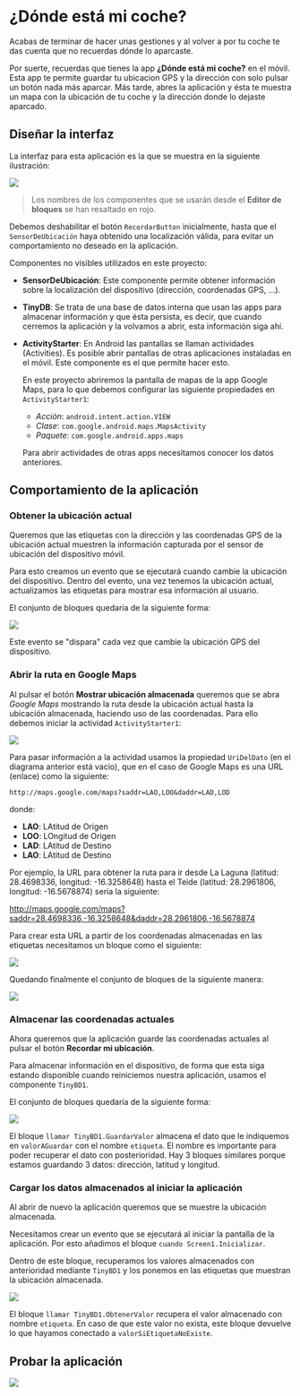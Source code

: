 # ¿Dónde está mi coche?

Acabas de terminar de hacer unas gestiones y al volver a por tu coche te das cuenta que no recuerdas dónde lo aparcaste.

Por suerte, recuerdas que tienes la app **¿Dónde está mi coche?** en el móvil. Esta app te permite guardar tu ubicacion GPS y la dirección con solo pulsar un botón nada más aparcar. Más tarde, abres la aplicación y ésta te muestra un mapa con la ubicación de tu coche y la dirección donde lo dejaste aparcado.

## Diseñar la interfaz

La interfaz para esta aplicación es la que se muestra en la siguiente ilustración:

![](interfaz.png)

> Los nombres de los componentes que se usarán desde el **Editor de bloques** se han resaltado en rojo.

Debemos deshabilitar el botón `RecordarButton` inicialmente, hasta que el `SensorDeUbicación` haya obtenido una localización válida, para evitar un comportamiento no deseado en la aplicación.

Componentes no visibles utilizados en este proyecto:

- **SensorDeUbicación**: Este componente permite obtener información sobre la localización del dispositivo (dirección, coordenadas GPS, ...).

- **TinyDB**: Se trata de una base de datos interna que usan las apps para almacenar información y que ésta persista, es decir, que cuando cerremos la aplicación y la volvamos a abrir, esta información siga ahí.

- **ActivityStarter**: En Android las pantallas se llaman actividades (Activities). Es posible abrir pantallas de otras aplicaciones instaladas en el móvil. Este componente es el que permite hacer esto.

  En este proyecto abriremos la pantalla de mapas de la app Google Maps, para lo que debemos configurar las siguiente propiedades en `ActivityStarter1`:

  - *Acción*: `android.intent.action.VIEW`
  - *Clase*: `com.google.android.maps.MapsActivity`
  - *Paquete*: `com.google.android.apps.maps`

  Para abrir actividades de otras apps necesitamos conocer los datos anteriores.

## Comportamiento de la aplicación

### Obtener la ubicación actual

Queremos que las etiquetas con la dirección y las coordenadas GPS de la ubicación actual muestren la información capturada por el sensor de ubicación del dispositivo móvil.

Para esto creamos un evento que se ejecutará cuando cambie la ubicación del dispositivo. Dentro del evento, una vez tenemos la ubicación actual, actualizamos las etiquetas para mostrar esa información al usuario. 

El conjunto de bloques quedaría de la siguiente forma:

![](cuando-sensordeubicacion1-cambioenubicacion.png)

Este evento se "dispara" cada vez que cambie la ubicación GPS del dispositivo.

### Abrir la ruta en Google Maps

Al pulsar el botón **Mostrar ubicación almacenada** queremos que se abra *Google Maps* mostrando la ruta desde la ubicación actual hasta la ubicación almacenada, haciendo uso de las coordenadas. Para ello debemos iniciar la actividad `ActivityStarter1`:

![](cuando-mostrarbutton-clic.png)

Para pasar información a la actividad usamos la propiedad `UriDelDato` (en el diagrama anterior está vacío), que en el caso de Google Maps es una URL (enlace) como la siguiente:

```
http://maps.google.com/maps?saddr=LAO,LOO&daddr=LAD,LOD
```

donde:

- **LAO**: LAtitud de Origen
- **LOO**: LOngitud de Origen
- **LAD**: LAtitud de Destino
- **LAO**: LAtitud de Destino

Por ejemplo, la URL para obtener la ruta para ir desde La Laguna (latitud: 28.4698336, longitud: -16.3258648) hasta  el Teide (latitud: 28.2961806, longitud: -16.5678874) sería la siguiente:

http://maps.google.com/maps?saddr=28.4698336,-16.3258648&daddr=28.2961806,-16.5678874

Para crear esta URL a partir de los coordenadas almacenadas en las etiquetas necesitamos un bloque como el siguiente:

![](bloque-concatenar-url-mapa.png)

Quedando finalmente el conjunto de bloques de la siguiente manera:

![](cuando-mostrarbutton-clic-con-url.png)

### Almacenar las coordenadas actuales

Ahora queremos que la aplicación guarde las coordenadas actuales al pulsar el botón **Recordar mi ubicación**.

Para almacenar información en el dispositivo, de forma que esta siga estando disponible cuando reiniciemos nuestra aplicación, usamos el componente `TinyBD1`.

El conjunto de bloques quedaría de la siguiente forma:

![](cuando-recordarbutton-clic.png)

El bloque `llamar TinyBD1.GuardarValor` almacena el dato que le indiquemos en `valorAGuardar` con el nombre `etiqueta`. El nombre es importante para poder recuperar el dato con posterioridad. Hay 3 bloques similares porque estamos guardando 3 datos: dirección, latitud y longitud.

### Cargar los datos almacenados al iniciar la aplicación

Al abrir de nuevo la aplicación queremos que se muestre la ubicación almacenada.

Necesitamos crear un evento que se ejecutará al iniciar la pantalla de la aplicación. Por esto añadimos el bloque `cuando Screen1.Inicializar`.

Dentro de este bloque, recuperamos los valores almacenados con anterioridad mediante `TinyBD1` y los ponemos en las etiquetas que muestran la ubicación almacenada.

![](cuando-screen1-inicializar.png)

El bloque `llamar TinyBD1.ObtenerValor` recupera el valor almacenado con nombre `etiqueta`. En caso de que este valor no exista, este bloque devuelve lo que hayamos conectado a `valorSiEtiquetaNoExiste`.

## Probar la aplicación

![](prueba.jpg)